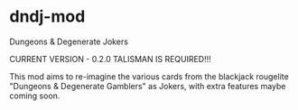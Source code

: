 # dndj-mod
Dungeons &amp; Degenerate Jokers

CURRENT VERSION - 0.2.0
TALISMAN IS REQUIRED!!!

This mod aims to re-imagine the various cards from the blackjack rougelite "Dungeons & Degenerate Gamblers" as Jokers,
with extra features maybe coming soon.
